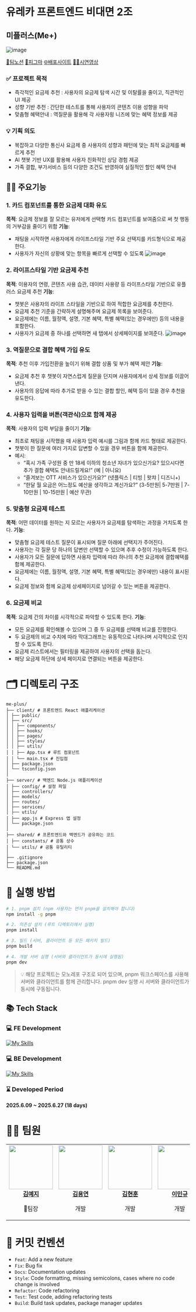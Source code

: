 # 유레카 프론트엔드 비대면 2조

## 미플러스(Me+)

![image](https://github.com/user-attachments/assets/d6d9815f-e6bf-47d9-9a87-0b938ffa389b)

[🔗팀노션](https://chip-yumberry-7c7.notion.site/02-Me-20294459a69c8052b3f0cf717ac47af0?source=copy_link)
[🎨피그마](https://www.figma.com/design/BYe3HZoyP4ZyrDg27bUOHg/2%EC%A1%B0_%EB%94%94%EC%9E%90%EC%9D%B8?node-id=0-1&t=kj4A9Yv5fHoMdDRJ-1)
[🌐배포사이트](https://me-plus-client.vercel.app/)
[👨‍🏫시연영상](https://youtu.be/04NNuDxZ5X0)

### ✅ 프로젝트 목적

- 즉각적인 요금제 추천 : 사용자의 요금제 탐색 시간 및 이탈률을 줄이고, 직관적인 UI 제공
- 성향 기반 추천 : 간단한 테스트를 통해 사용자의 콘텐츠 이용 성향을 파악
- 맞춤형 혜택안내 : 역질문을 활용해 각 사용자읭 니즈에 맞는 혜택 정보를  제공


### 💡 기획 의도

- 복잡하고 다양한 통신사 요금제 중 사용자의 성향과 패턴에 맞는 최적 요금제를 빠르게 추천
- AI 챗봇 기반 UX를 활용해 사용자 친화적인 상담 경험 제공
- 가족 결합, 부가서비스 등의 다양한 조건도 반영하여 실질적인 할인 혜택 안내

## 🏃‍♂️ 주요기능

### 1. 카드 컴포넌트를 통한 요금제 대화 유도

**목적**: 요금제 정보를 잘 모르는 유저에게 선택형 카드 컴포넌트를 보여줌으로 써 첫 행동의 거부감을 줄이기 위함
**기능**:

- 채팅을 시작하면 사용자에게 라이프스타일 기반 주요 선택지를 카드형식으로 제공한다.
- 사용자가 자신의 상황에 맞는 항목을 빠르게 선택할 수 있도록
![image](https://github.com/user-attachments/assets/03407d78-6df1-46e1-93e3-13313322502d)

### 2. 라이프스타일 기반 요금제 추천

**목적**: 이용자의 연령, 콘텐츠 사용 습관, 데이터 사용량 등 라이프스타일 기반으로 유플러스 요금제 추천
**기능**:

- 챗봇은 사용자의 라이프 스타일을 기반으로 하여 적합한 요금제를 추천한다. 
- 요금제 추천 기준을 간략하게 설명해주며 요금제 목록을 보여준다.
- 요금제에는 이름, 월정액, 설명, 기본 혜택, 특별 혜택(있는 경우에만) 등의 내용을 포함한다.
- 사용자가 요금제 중 하나를 선택하면 새 탭에서 상세페이지를 보여준다.
![image](https://github.com/user-attachments/assets/9ff4b585-528d-41f1-8998-4ebfa3f97a15)

### 3. 역질문으로 결합 혜택 가입 유도

**목적**: 추천 이후 가입전환을 높이기 위해 결합 상품 및 부가 혜택 제안
**기능**:

- 요금제 추천 후 챗봇이 자연스럽게 질문을 던지며 사용자에게서 상세 정보를 이끌어 낸다.
- 사용자의 응답에 따라 추가로 받을 수 있는 결합 할인, 혜택 등이 있을 경우 추천을 유도한다.

### 4. 사용자 입력을 버튼(객관식)으로 함께 제공

**목적**: 사용자의 입력 부담을 줄이기
**기능**:

- 최초로 채팅을 시작했을 때 사용자 입력 예시를 그림과 함께 카드 형태로 제공한다.
- 챗봇이 한 질문에 여러 가지로 답변할 수 있을 경우 버튼을 함께 제공한다.
- 예시:
  - “혹시 가족 구성원 중 만 18세 이하의 청소년 자녀가 있으신가요? 있으시다면 추가 결합 혜택도 안내드릴게요!” (예 | 아니요)
  - “즐겨보는 OTT 서비스가 있으신가요?” (넷플릭스 | 티빙 | 왓챠 | 디즈니+)
  - “한달 월 요금은 어느정도 예산을 생각하고 계신가요?” (3-5만원| 5-7만원 | 7-10만원 | 10-15만원 | 예산 무관)

### 5. 맞춤형 요금제 테스트

**목적**: 어떤 데이터를 원하는 지 모르는 사용자가 요금제를 탐색하는 과정을 거치도록 한다.
 **기능**:

- 맞춤형 요금제 테스트 질문이 표시되며 질문 아래에 선택지가 주어진다.
- 사용자는 각 질문 당 하나의 답변만 선택할 수 있으며 추후 수정이 가능하도록 한다.
- 사용자가 모든 질문에 답하면 사용자 입력에 따라 하나의 추천 요금제에 결합혜택를 함께 제공한다.
- 요금제에는 이름, 월정액, 설명, 기본 혜택, 특별 혜택(있는 경우에만) 내용이 표시된다.
- 요금제 정보와 함께 요금제 상세페이지로 넘어갈 수 있는 버튼을 제공한다.

### 6. 요금제 비교

**목적**: 요금제 간의 차이를 시각적으로 파악할 수 있도록 한다.
 **기능**:

- 모든 요금제를 확인해볼 수 있으며 그 중 두 요금제를 선택해 비교를 진행한다.
- 두 요금제의 비교 수치에 따라 막대그래프는 유동적으로 나타나며 시각적으로 인지할 수 있도록 한다.
- 요금제 리스트에서는 필터링을 제공하여 사용자의 선택을 돕는다.
- 해당 요금제 하단에 상세 페이지로 연결되는 버튼을 제공한다.

# 🗂️ 디렉토리 구조

```
me-plus/
├── client/ # 프론트엔드 React 애플리케이션
│ ├── public/
│ ├── src/
│ │ ├── components/
│ │ ├── hooks/
│ │ ├── pages/
│ │ ├── styles/
│ │ ├── utils/
│ │ ├── App.tsx # 루트 컴포넌트
│ │ └── main.tsx # 진입점
│ ├── package.json
│ └── tsconfig.json
│
├── server/ # 백엔드 Node.js 애플리케이션
│ ├── config/ # 설정 파일
│ ├── controllers/
│ ├── models/
│ ├── routes/
│ ├── services/
│ ├── utils/
│ ├── app.js # Express 앱 설정
│ └── package.json
│
├── shared/ # 프론트엔드와 백엔드가 공유하는 코드
│ ├── constants/ # 공통 상수
│ └── utils/ # 공통 유틸리티
│
├── .gitignore
├── package.json
└── README.md
```

# 🔰 실행 방법

```bash
# 1. pnpm 설치 (npm 사용자는 먼저 pnpm을 설치해야 합니다)
npm install -g pnpm

# 2. 의존성 설치 (루트 디렉토리에서 실행)
pnpm install

# 3. 빌드 (서버, 클라이언트 등 모든 패키지 빌드)
pnpm build

# 4. 개발 서버 실행 (서버와 클라이언트가 동시에 실행됨)
pnpm dev
```

> 💡 해당 프로젝트는 모노레포 구조로 되어 있으며, pnpm 워크스페이스를 사용해 서버와 클라이언트를 함께 관리합니다.
> pnpm dev 실행 시 서버와 클라이언트가 동시에 구동됩니다.

## 📚 Tech Stack

### 💻 FE Development

[![My Skills](https://skillicons.dev/icons?i=ts,html,css,react,tailwind,vite)](https://skillicons.dev)

### 💻 BE Development

[![My Skills](https://skillicons.dev/icons?i=nodejs,express,mongodb&theme=dark)](https://skillicons.dev)

### ⌛ Developed Period

#### 2025.6.09 ~ 2025.6.27 (18 days)

# 👩‍💻 팀원

<table>
  <tbody>
    <tr>
      <td align="center"><a href="https://github.com/yeji424"><img src="https://avatars.githubusercontent.com/u/196058650?v=4" width="120px;" alt=""/><br /><b>김예지</b></a><br /><p>👑팀장</p></td>
      <td align="center"><a href="https://github.com/yyeonkim"><img src="https://avatars.githubusercontent.com/u/70844774?v=4" width="120px;" alt=""/><br /><b>김용연</b></a><br /><p>개발</p></td>
      <td align="center"><a href="https://github.com/hyonun321"><img src="https://avatars.githubusercontent.com/u/119800605?v=4" width="120px;" alt=""/><br /><b>김현훈</b></a><br /><p>개발</p></td>
      <td align="center"><a href="https://github.com/leeemingyu"><img src="https://avatars.githubusercontent.com/u/101480155?v=4" width="120px;" alt=""/><br /><b>이민규</b></a><br /><p>개발</p></td>
      <td align="center"><a href="https://github.com/chemnida"><img src="https://avatars.githubusercontent.com/u/196130116?v=4" width="120px;" alt=""/><br /><b>이채민</b></a><br /><p>개발</p></td>
    </tr>
  </tbody>
</table>

# 🎯 커밋 컨벤션

- `Feat`: Add a new feature
- `Fix`: Bug fix
- `Docs`: Documentation updates
- `Style`: Code formatting, missing semicolons, cases where no code change is involved
- `Refactor`: Code refactoring
- `Test`: Test code, adding refactoring tests
- `Build`: Build task updates, package manager updates
